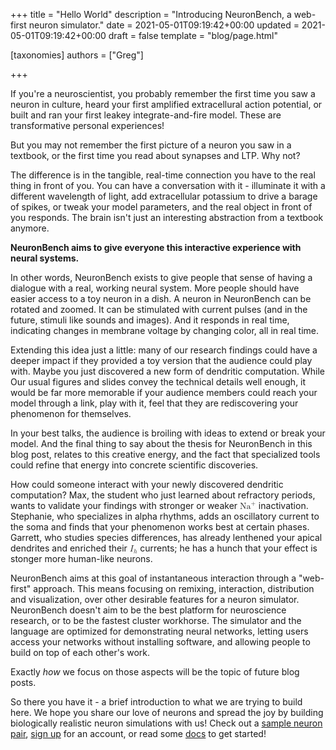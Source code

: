 +++
title = "Hello World"
description = "Introducing NeuronBench, a web-first neuron simulator."
date = 2021-05-01T09:19:42+00:00
updated = 2021-05-01T09:19:42+00:00
draft = false
template = "blog/page.html"

[taxonomies]
authors = ["Greg"]

+++

If you're a neuroscientist, you probably remember the first time you saw a neuron
in culture, heard your first amplified extracellural action potential, or
built and ran your first leakey integrate-and-fire model. These are transformative
personal experiences!

But you may not remember the first picture of a neuron you saw in a textbook, or
the first time you read about synapses and LTP. Why not?

The difference is in the tangible, real-time connection you have to the real thing
in front of you. You can have a conversation with it - illuminate it with a different
wavelength of light, add extracellular potassium to drive a barage of spikes, or tweak
your model parameters, and the real object in front of you responds. The brain isn't
just an interesting abstraction from a textbook anymore.

**NeuronBench aims to give everyone this interactive experience with neural systems.**

In other words, NeuronBench exists to give people that sense of having a dialogue
with a real, working neural system. More people should have easier access to
a toy neuron in a dish. A neuron in NeuronBench can be rotated and zoomed. It
can be stimulated with current pulses (and in the future, stimuli like sounds
and images). And it responds in real time, indicating changes in membrane voltage
by changing color, all in real time.

Extending this idea just a little: many of our research findings could have
a deeper impact if they provided a toy version that the audience could play
with. Maybe you just discovered a new form of dendritic computation. While Our
usual figures and slides convey the technical details well enough, it would be
far more memorable if your audience members could reach your model through a
link, play with it, feel that they are rediscovering your phenomenon for
themselves.

In your best talks, the audience is broiling with ideas to extend or break
your model. And the final thing to say about the thesis for NeuronBench in this
blog post, relates to this creative energy, and the fact that specialized tools
could refine that energy into concrete scientific discoveries.

How could someone interact with your newly discovered dendritic computation?
Max, the student who just learned about refractory periods, wants to validate
your findings with stronger or weaker
<math display="inline"><msup><mi>Na</mi><mi>+</mi></msup></math>
inactivation. Stephanie, who
specializes in alpha rhythms, adds an oscillatory current to the soma and finds
that your phenomenon works best at certain phases. Garrett, who studies species
differences, has already lenthened your apical dendrites and enriched their
<math display="inline"><msub><mi>I</mi><mi>h</mi></msub></math>
currents; he has a hunch that your effect is stonger more human-like neurons.

NeuronBench aims at this goal of instantaneous interaction through a "web-first"
approach. This means focusing on remixing, interaction, distribution and
visualization, over other desirable features for a neuron simulator. NeuronBench
doesn't aim to be the best platform for neuroscience research, or to be the
fastest cluster workhorse. The simulator and the language are optimized for
demonstrating neural networks, letting users access your networks without
installing software, and allowing people to build on top of each other's work.

Exactly _how_ we focus on those aspects will be the topic of future blog posts.

So there you have it - a brief introduction to what we are trying to build here.
We hope you share our love of neurons and spread the joy by building biologically
realistic neuron simulations with us! Check out a [sample neuron pair](https://nbnch.io/s/xnzs-qhdf), [sign up](https://neuronbench.com/signup)
for an account, or read some [docs](https://docs.neuronbench.com) to get started!
